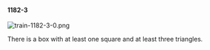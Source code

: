 #### 1182-3
![train-1182-3-0.png](https://github.com/lil-lab/nlvr/raw/master/nlvr/train/images/11/train-1182-3-0.png "train-1182-3-0.png")

There is a box with at least one square and at least three triangles.